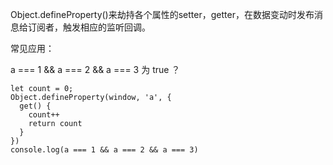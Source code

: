 
Object.defineProperty()来劫持各个属性的setter，getter，在数据变动时发布消息给订阅者，触发相应的监听回调。

常见应用：

a === 1 && a === 2 && a === 3 为 true ？
```
let count = 0;
Object.defineProperty(window, 'a', {
  get() {
    count++
    return count
  }
})
console.log(a === 1 && a === 2 && a === 3)
```